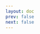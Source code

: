 ```yaml
---
layout: doc
prev: false
next: false
---
```


<CustomItemBox :item="{
  name: '《铁匠镇的传说》',
  icon: '/wiki/item/book_a_02.png',
  type: '书籍',
  description: '',
  params: {
    stack: 1,
    durability: -1 
  },
  obtain: {
    found: [],
    npc: [],
    shop: [],
    gardening: []
  }
}" />
